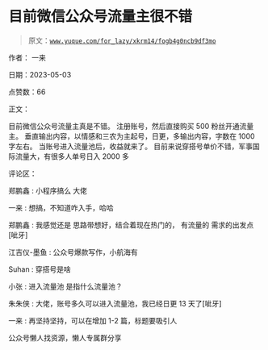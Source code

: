 # 目前微信公众号流量主很不错

> 原文：[`www.yuque.com/for_lazy/xkrm14/fogb4g0ncb9df3mo`](https://www.yuque.com/for_lazy/xkrm14/fogb4g0ncb9df3mo)



作者： 一来



日期：2023-05-03



点赞数：66

<ne-hole id="ufe9c9a5c" data-lake-id="ufe9c9a5c">

正文：



目前微信公众号流量主真是不错。 注册账号，然后直接购买 500 粉丝开通流量主。 垂直输出内容，以情感和三农为主起号，日更，多输出内容，字数在 1000 字左右。 当账号进入流量池后，收益就来了。 目前来说穿搭号单价不错，军事国际流量大，有很多人单号日入 2000 多

<ne-hole id="u76a782c6" data-lake-id="u76a782c6">

评论区：



郑鹏鑫 : 小程序搞么 大佬



一来 : 想搞，不知道咋入手，哈哈



郑鹏鑫 : 我感觉还是 思路带想好，结合着现在热门的， 有流量的 需求的出发点[呲牙]



江吉仪-墨鱼 : 公众号爆款写作，小航海有



Suhan : 穿搭号是啥



小张 : 进入流量池 是指什么流量池？



朱朱侠 : 大佬，账号多久可以进入流量池，我已经日更 13 天了[呲牙]



一来 : 再坚持坚持，可以在增加 1-2 篇，标题要吸引人

<ne-hole id="u12de652c" data-lake-id="u12de652c">

公众号懒人找资源，懒人专属群分享

</ne-hole></ne-hole></ne-hole>